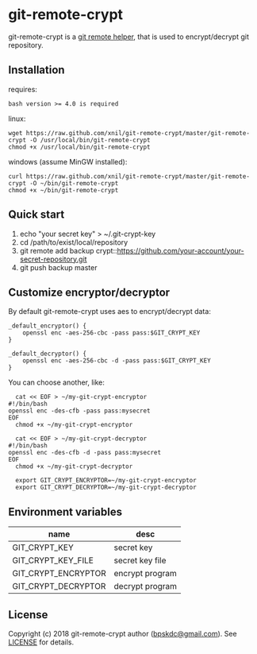 # git-remote-crypt

git-remote-crypt is a [git remote helper](https://git-scm.com/docs/git-remote-helpers), that is used to encrypt/decrypt git repository.

## Installation

requires:

```
bash version >= 4.0 is required
```

linux:

```
wget https://raw.github.com/xnil/git-remote-crypt/master/git-remote-crypt -O /usr/local/bin/git-remote-crypt
chmod +x /usr/local/bin/git-remote-crypt
```

windows (assume MinGW installed):

```
curl https://raw.github.com/xnil/git-remote-crypt/master/git-remote-crypt -O ~/bin/git-remote-crypt
chmod +x ~/bin/git-remote-crypt
```

## Quick start

1. echo "your secret key" > ~/.git-crypt-key
2. cd /path/to/exist/local/repository
3. git remote add backup crypt::https://github.com/your-account/your-secret-repository.git
4. git push backup master

## Customize encryptor/decryptor

By default git-remote-crypt uses aes to encrypt/decrypt data:

```
_default_encryptor() {
	openssl enc -aes-256-cbc -pass pass:$GIT_CRYPT_KEY
}

_default_decryptor() {
	openssl enc -aes-256-cbc -d -pass pass:$GIT_CRYPT_KEY
}
```

You can choose another, like:

```
  cat << EOF > ~/my-git-crypt-encryptor
#!/bin/bash
openssl enc -des-cfb -pass pass:mysecret
EOF
  chmod +x ~/my-git-crypt-encryptor

  cat << EOF > ~/my-git-crypt-decryptor
#!/bin/bash
openssl enc -des-cfb -d -pass pass:mysecret
EOF
  chmod +x ~/my-git-crypt-decryptor

  export GIT_CRYPT_ENCRYPTOR=~/my-git-crypt-encryptor
  export GIT_CRYPT_DECRYPTOR=~/my-git-crypt-decryptor
```

## Environment variables

| name                | desc            |
| ------------------- | --------------- |
| GIT_CRYPT_KEY       | secret key      |
| GIT_CRYPT_KEY_FILE  | secret key file |
| GIT_CRYPT_ENCRYPTOR | encrypt program |
| GIT_CRYPT_DECRYPTOR | decrypt program |

## License

Copyright (c) 2018 git-remote-crypt author (bpskdc@gmail.com). See [LICENSE](LICENSE) for details.
